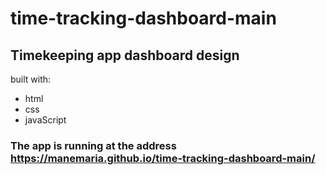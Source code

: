 # time-tracking-dashboard-main
## Timekeeping app dashboard design

built with:
* html
* css 
* javaScript

### The app is running at the address https://manemaria.github.io/time-tracking-dashboard-main/
